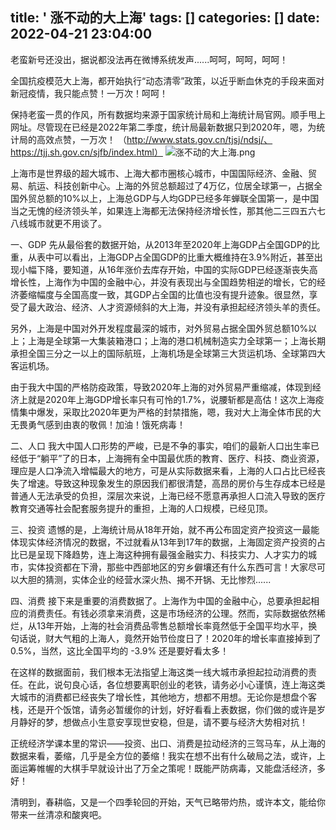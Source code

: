 title: ' 涨不动的大上海'
tags: []
categories: []
date: 2022-04-21 23:04:00
---
老蛮新号还没出，据说都没法再在微博系统发声......呵呵，呵呵，呵呵！


全国抗疫模范大上海，都开始执行“动态清零”政策，以近乎断血休克的手段来面对新冠疫情，我只能点赞！一万次！呵呵！

<!-- more -->

保持老蛮一贯的作风，所有数据均来源于国家统计局和上海统计局官网。顺手甩上网址。尽管现在已经是2022年第二季度，统计局最新数据只到2020年，嗯，为统计局的高效点赞，一万次！
（http://www.stats.gov.cn/tjsj/ndsj/、https://tjj.sh.gov.cn/sjfb/index.html）
![涨不动的大上海.png](http://124.220.167.166:8081/i/2022/04/21/626173521d330.png)


上海市是世界级的超大城市、上海大都市圈核心城市，中国国际经济、金融、贸易、航运、科技创新中心。上海的外贸总额超过了4万亿，位居全球第一，占据全国外贸总额的10%以上，上海总GDP与人均GDP已经多年蝉联全国第一，是中国当之无愧的经济领头羊，如果连上海都无法保持经济增长性，那其他二三四五六七八线城市就更不用谈了。

一、GDP
先从最俗套的数据开始，从2013年至2020年上海GDP占全国GDP的比重，从表中可以看出，上海GDP占全国GDP的比重大概维持在3.9%附近，甚至出现小幅下降，要知道，从16年涨价去库存开始，中国的实际GDP已经逐渐丧失高增长性，上海作为中国的金融中心，并没有表现出与全国趋势相逆的增长，它的经济萎缩幅度与全国高度一致，其GDP占全国的比值也没有提升迹象。很显然，享受了最大政治、经济、人才资源倾斜的大上海，并没有承担起经济领头羊的责任。

另外，上海是中国对外开发程度最深的城市，对外贸易占据全国外贸总额10%以上；上海是全球第一大集装箱港口；上海的港口机械制造实力全球第一；上海长期承担全国三分之一以上的国际航班，上海机场是全球第三大货运机场、全球第四大客运机场。

由于我大中国的严格防疫政策，导致2020年上海的对外贸易严重缩减，体现到经济上就是2020年上海GDP增长率只有可怜的1.7%，说腰斩都是高估！这次上海疫情集中爆发，采取比2020年更为严格的封禁措施，嗯，我对大上海全体市民的大无畏勇气感到由衷的敬佩！加油！饿死病毒！

二、人口
我大中国人口形势的严峻，已是不争的事实，咱们的最新人口出生率已经低于“躺平”了的日本，上海拥有全中国最优质的教育、医疗、科技、商业资源，理应是人口净流入增幅最大的地方，可是从实际数据来看，上海的人口占比已经丧失了增速。导致这种现象发生的原因我们都很清楚，高昂的房价与生存成本已经是普通人无法承受的负担，深层次来说，上海已经不愿意再承担人口流入导致的医疗教育交通等社会配套服务提升的重担，上海的人口规模，已经见顶。

三、投资
遗憾的是，上海统计局从18年开始，就不再公布固定资产投资这一最能体现实体经济情况的数据，不过就看从13年到17年的数据，上海固定资产投资的占比已是呈现下降趋势，连上海这种拥有最强金融实力、科技实力、人才实力的城市，实体投资都在下滑，那些中西部地区的穷乡僻壤还有什么东西可言！大家尽可以大胆的猜测，实体企业的经营水深火热、揭不开锅、无比惨烈......


四、消费
接下来是重要的消费数据了。上海作为中国的金融中心，总要承担起相应的消费责任。有钱必须拿来消费，这是市场经济的公理。然而，实际数据依然稀烂，从13年开始，上海的社会消费品零售总额增长率竟然低于全国平均水平，换句话说，财大气粗的上海人，竟然开始节俭度日了！2020年的增长率直接掉到了0.5%，当然，这比全国平均的 -3.9% 还是要好看太多！

在这样的数据面前，我们根本无法指望上海这类一线大城市承担起拉动消费的责任。在此，说句良心话，各位想要离职创业的老铁，请务必小心谨慎，连上海这类大城市的消费都已经丧失了增长性，其他地方，想都不用想。无论你是想盘个客栈，还是开个饭馆，请务必暂缓你的计划，好好看看上表数据，你们做的或许是岁月静好的梦，想做点小生意安享现世安稳，但是，请不要与经济大势相对抗！

正统经济学课本里的常识——投资、出口、消费是拉动经济的三驾马车，从上海的数据来看，萎缩，几乎是全方位的萎缩！我实在想不出有什么破局之法，或许，上面运筹帷幄的大棋手早就设计出了万全之策呢！既能严防病毒，又能盘活经济，多好！

清明到，春耕临，又是一个四季轮回的开始，天气已略带灼热，或许本文，能给你带来一丝清凉和酸爽吧。